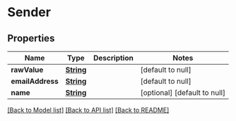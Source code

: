 # Sender
## Properties

Name | Type | Description | Notes
------------ | ------------- | ------------- | -------------
**rawValue** | [**String**](string) |  | [default to null]
**emailAddress** | [**String**](string) |  | [default to null]
**name** | [**String**](string) |  | [optional] [default to null]

[[Back to Model list]](../README#documentation-for-models) [[Back to API list]](../README#documentation-for-api-endpoints) [[Back to README]](../README)


